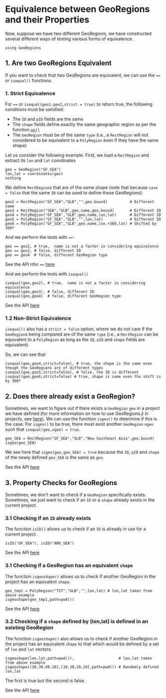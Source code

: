 # Equivalence between GeoRegions and their Properties

Now, suppose we have two different GeoRegions, we have constructed several different ways of testing various forms of equivalence.

```@example equivalence
using GeoRegions
```

## 1. Are two GeoRegions Equivalent

If you want to check that two GeoRegions are equivalent, we can use the `==` or `isequal()` functions.


### 1. Strict Equivalence

For `==` or `isequal(geo1,geo2,strict = true)` to return true, the following conditions must be satisfied:
* The `ID` and `pID` fields are the same
* The `shape` fields define exactly the same geographic region as per the function [`on()`](/basics/using/ison)
* The `GeoRegion` must be of the same `type` (i.e., a `RectRegion` will not considered to be equivalent to a `PolyRegion` even if they have the same shape)

Let us consider the following example. First, we load a `RectRegion` and extract its `lon` and `lat` coordinates

```@example equivalence
geo = GeoRegion("GF_SEA")
lon,lat = coordinates(geo)
nothing
```

We define `RectRegion`s that are of the same shape (note that because `save = false` that the same `ID` can be used to define these GeoRegions):
```@example equivalence
geo2 = RectRegion("GF_SEA","GLB","",geo.bound)          # Different name
geo3 = RectRegion("SEA","GLB",geo.name,geo.bound)       # Different ID
geo4 = PolyRegion("GF_SEA","GLB",geo.name,lon,lat)      # Different ID
geo5 = PolyRegion("GF_SEA","GLB","",lon,lat)            # Different ID
geo6 = PolyRegion("GF_SEA","GLB",geo.name,lon.+360,lat) # Shifted by 360º
```

And we perform the tests with `==`:

```@example equivalence
geo == geo2, # true,  name is not a factor in considering equivalence
geo == geo3, # false, different ID
geo == geo4  # false, different GeoRegion type
```

See the API nfor `==` [here](/api/isinonequal#Base.:==-Tuple{GeoRegion,%20GeoRegion})

And we perform the tests with `isequal()`

```@example equivalence
isequal(geo,geo2), # true,  name is not a factor in considering equivalence
isequal(geo,geo3), # false, different ID
isequal(geo,geo4)  # false, different GeoRegion type
```

See the API [here](/api/isinonequal#Base.isequal-Tuple{RectRegion,%20RectRegion})

### 1.2 Non-Strict Equivalence

`isequal()` also has a `strict = false` option, where we do not care if the `GeoRegion`s being compared are of the same `type` (i.e., a `RectRegion` can be equivalent to a `PolyRegion` as long as the `ID`, `pID` and `shape` fields are equivalent).

So, we can see that

```@example equivalence
isequal(geo,geo4,strict=false), # true, the shape is the same even though the GeoRegions are of different types
isequal(geo,geo5,strict=false), # false, the ID is different
isequal(geo,geo6,strict=false) # true, shape is same even tho shift is by 360º
```

## 2. Does there already exist a GeoRegion?

Sometimes, we want to figure out if there exists a `GeoRegion` `geo` in a project we have defined (for more information on how to use GeoRegions.jl in projects, see [here](/tutorials/projects)). We can use the function `isgeo()` to determine if this is the case. For `isgeo()` to be true, there must exist another `GeoRegion` `ogeo` such that `isequal(geo,ogeo) = true`.

```@example equivalence
geo_SEA = RectRegion("GF_SEA","GLB","New Southeast Asia",geo.bound)
isgeo(geo_SEA)
```

We see here that `isgeo(geo,geo_SEA) = true` because the `ID`, `pID` and `shape` of the newly defined `geo_SEA` is the same as `geo`.

See the API [here](/api/isinonequal#GeoRegions.isgeo-Tuple{GeoRegion})

## 3. Property Checks for GeoRegions

Sometimes, we don't want to check if a `GeoRegion` specifically exists. Sometimes, we just want to check if an `ID` or a `shape` already exists in the current project.

### 3.1 Checking if an `ID` already exists

The function `isID()` allows us to check if an `ID` is already in use for a current project.

```@example equivalence
isID("GF_SEA"), isID("AR6_SEA")
```

See the API [here](/api/isinonequal#GeoRegions.isID-Tuple{AbstractString})

### 3.1 Checking if a GeoRegion has an equivalent `shape`

The function `isgeoshape()` allows us to check if another GeoRegion in the project has an equivalent `shape`.

```@example equivalence
geo_tmp1 = PolyRegion("TST","GLB","",lon,lat) # lon,lat taken from above example
isgeoshape(geo_tmp1,path=pwd())
```

See the API [here](/api/isinonequal#GeoRegions.isgeoshape-Tuple{GeoRegion})

### 3.2 Checking if a `shape` defined by (lon,lat) is defined in an existing GeoRegion

The function `isgeoshape()` also allows us to check if another GeoRegion in the project has an equivalent `shape` to that which would be defined by a set of `lon` and `lat` vectors.

```@example equivalence
isgeoshape(lon,lat,path=pwd()),                    # lon,lat taken from above example
isgeoshape([20,30,40,20],[10,30,10,10],path=pwd()) # Randomly defined lon,lat
```

The first is true but the second is false.

See the API [here](/api/isinonequal#GeoRegions.isgeoshape-Tuple{Vector{%3C:Real},%20Vector{%3C:Real}})